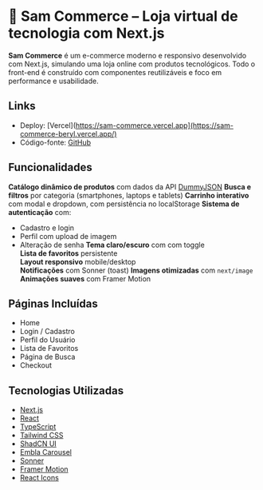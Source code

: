 # 🛒 Sam Commerce – Loja virtual de tecnologia com Next.js

**Sam Commerce** é um e-commerce moderno e responsivo desenvolvido com Next.js, simulando uma loja online com produtos tecnológicos. Todo o front-end é construído com componentes reutilizáveis e foco em performance e usabilidade.

## Links

- Deploy: [Vercel](https://sam-commerce.vercel.app](https://sam-commerce-beryl.vercel.app/)
- Código-fonte: [GitHub](https://github.com/samueluizz/sam-commerce)

## Funcionalidades

**Catálogo dinâmico de produtos** com dados da API [DummyJSON](https://dummyjson.com/)
**Busca e filtros** por categoria (smartphones, laptops e tablets)
**Carrinho interativo** com modal e dropdown, com persistência no localStorage
**Sistema de autenticação** com:
  - Cadastro e login
  - Perfil com upload de imagem
  - Alteração de senha
**Tema claro/escuro** com com toggle  
 **Lista de favoritos** persistente  
**Layout responsivo** mobile/desktop  
**Notificações** com Sonner (toast) 
**Imagens otimizadas** com `next/image`
**Animações suaves** com Framer Motion

## Páginas Incluídas

- Home
- Login / Cadastro
- Perfil do Usuário
- Lista de Favoritos
- Página de Busca
- Checkout

## Tecnologias Utilizadas

- [Next.js](https://nextjs.org/)
- [React](https://react.dev/)
- [TypeScript](https://www.typescriptlang.org/)
- [Tailwind CSS](https://tailwindcss.com/)
- [ShadCN UI](https://ui.shadcn.com/)
- [Embla Carousel](https://www.embla-carousel.com/)
- [Sonner](https://sonner.emilkowal.ski/)
- [Framer Motion](https://www.framer.com/motion/)
- [React Icons](https://react-icons.github.io/react-icons/)


